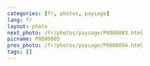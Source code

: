 ```yaml
---
categories: [fr, photos, paysage]
lang: fr
layout: photo
next_photo: /fr/photos/paysage/P0000083.html
picname: P0000085
prev_photo: /fr/photos/paysage/P0000094.html
tags: []
---
```

